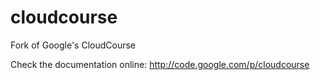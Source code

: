 cloudcourse
===========
Fork of Google's CloudCourse

Check the documentation online:
http://code.google.com/p/cloudcourse

